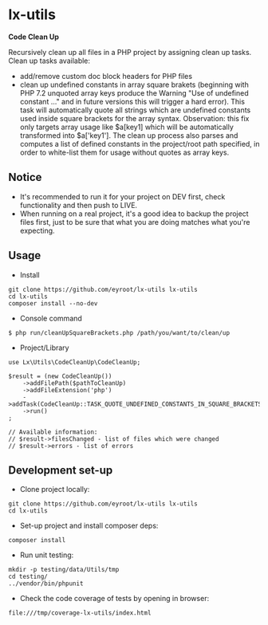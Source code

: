 # lx-utils

<b>Code Clean Up</b>

Recursively clean up all files in a PHP project by assigning clean up tasks.
Clean up tasks available:
- add/remove custom doc block headers for PHP files
- clean up undefined constants in array square brakets (beginning with PHP 7.2 unquoted 
array keys produce the Warning "Use of undefined constant ..." and in future versions this will 
trigger a hard error). This task will automatically quote all strings which are undefined constants 
used inside square brackets for the array syntax. Observation: this fix only targets array usage 
like $a[key1] which will be automatically transformed into $a['key1']. The clean up process also 
parses and computes a list of defined constants in the project/root path specified, 
in order to white-list them for usage without quotes as array keys.

## Notice

- It's recommended to run it for your project on DEV first, check functionality and then push to LIVE.
- When running on a real project, it's a good idea to backup the project files first, 
just to be sure that what you are doing matches what you're expecting.

## Usage

* Install

```
git clone https://github.com/eyroot/lx-utils lx-utils
cd lx-utils
composer install --no-dev
```

* Console command

```
$ php run/cleanUpSquareBrackets.php /path/you/want/to/clean/up
```

* Project/Library

```
use Lx\Utils\CodeCleanUp\CodeCleanUp;

$result = (new CodeCleanUp())
    ->addFilePath($pathToCleanUp)
    ->addFileExtension('php')
    ->addTask(CodeCleanUp::TASK_QUOTE_UNDEFINED_CONSTANTS_IN_SQUARE_BRACKETS)
    ->run()
;

// Available information:
// $result->filesChanged - list of files which were changed
// $result->errors - list of errors
```

## Development set-up

* Clone project locally:
```
git clone https://github.com/eyroot/lx-utils lx-utils
cd lx-utils
```

* Set-up project and install composer deps:
```
composer install
```

* Run unit testing:
```
mkdir -p testing/data/Utils/tmp
cd testing/
../vendor/bin/phpunit
```

* Check the code coverage of tests by opening in browser:
```
file:///tmp/coverage-lx-utils/index.html
```

